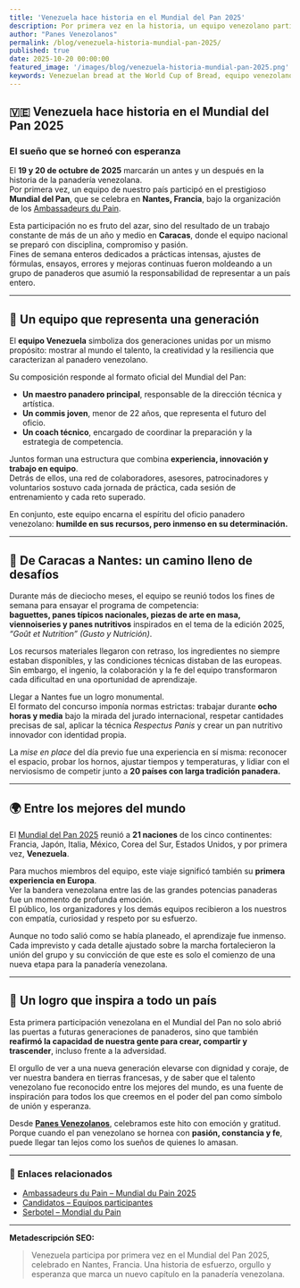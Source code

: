 ```yaml
---
title: 'Venezuela hace historia en el Mundial del Pan 2025'
description: Por primera vez en la historia, un equipo venezolano participa en el prestigioso Mundial del Pan en Nantes, Francia. Una crónica de esfuerzo, esperanza y orgullo nacional.
author: "Panes Venezolanos"
permalink: /blog/venezuela-historia-mundial-pan-2025/
published: true
date: 2025-10-20 00:00:00
featured_image: '/images/blog/venezuela-historia-mundial-pan-2025.png'
keywords: Venezuelan bread at the World Cup of Bread, equipo venezolano mundial de pan, Mondial du Pain Venezuela, Venezuelan bakers in France, panaderos venezolanos en el extranjero, Venezuelan bread abroad stories, Venezuelan bread competition 2025, how to bake Venezuelan bread abroad, ingredientes del pan venezolano fuera de Venezuela, Venezuelan bread ingredients substitution, Venezuelan bread recipes with local ingredients, baking Venezuelan bread in Canada, how to bake Venezuelan bread in Europe, bread flour equivalents for Venezuelan recipes, yeast alternatives Venezuelan baking, Venezuelan traditional bread adaptation, Venezuelan bakery heritage, panadería venezolana internacional, proud to represent Venezuela in baking competitions, Venezuelan bread culture, pan venezolano hecho en el exterior, history of Venezuelan breadmaking, Venezuelan bakers worldwide, competencia internacional de panadería, Ambassadeurs du Pain Venezuela, Venezuelan breadmaking journey, international bread competitions, team Venezuela Mondial du Pain, orgullo venezolano panadería, Venezuelan baking passion abroad
---
```


## 🇻🇪 Venezuela hace historia en el Mundial del Pan 2025  

### El sueño que se horneó con esperanza

El **19 y 20 de octubre de 2025** marcarán un antes y un después en la historia de la panadería venezolana.  
Por primera vez, un equipo de nuestro país participó en el prestigioso **Mundial del Pan**, que se celebra en **Nantes, Francia**, bajo la organización de los [Ambassadeurs du Pain](https://ambassadeursdupain.com/mondialdupain/).

Esta participación no es fruto del azar, sino del resultado de un trabajo constante de más de un año y medio en **Caracas**, donde el equipo nacional se preparó con disciplina, compromiso y pasión.  
Fines de semana enteros dedicados a prácticas intensas, ajustes de fórmulas, ensayos, errores y mejoras continuas fueron moldeando a un grupo de panaderos que asumió la responsabilidad de representar a un país entero.

---

## 🥖 Un equipo que representa una generación

El **equipo Venezuela** simboliza dos generaciones unidas por un mismo propósito: mostrar al mundo el talento, la creatividad y la resiliencia que caracterizan al panadero venezolano.

Su composición responde al formato oficial del Mundial del Pan:  
- **Un maestro panadero principal**, responsable de la dirección técnica y artística.  
- **Un commis joven**, menor de 22 años, que representa el futuro del oficio.  
- **Un coach técnico**, encargado de coordinar la preparación y la estrategia de competencia.  

Juntos forman una estructura que combina **experiencia, innovación y trabajo en equipo**.  
Detrás de ellos, una red de colaboradores, asesores, patrocinadores y voluntarios sostuvo cada jornada de práctica, cada sesión de entrenamiento y cada reto superado.  

En conjunto, este equipo encarna el espíritu del oficio panadero venezolano: **humilde en sus recursos, pero inmenso en su determinación.**

---

## 🥐 De Caracas a Nantes: un camino lleno de desafíos

Durante más de dieciocho meses, el equipo se reunió todos los fines de semana para ensayar el programa de competencia:  
**baguettes, panes típicos nacionales, piezas de arte en masa, viennoiseries y panes nutritivos** inspirados en el tema de la edición 2025, *“Goût et Nutrition” (Gusto y Nutrición)*.  

Los recursos materiales llegaron con retraso, los ingredientes no siempre estaban disponibles, y las condiciones técnicas distaban de las europeas.  
Sin embargo, el ingenio, la colaboración y la fe del equipo transformaron cada dificultad en una oportunidad de aprendizaje.

Llegar a Nantes fue un logro monumental.  
El formato del concurso imponía normas estrictas: trabajar durante **ocho horas y media** bajo la mirada del jurado internacional, respetar cantidades precisas de sal, aplicar la técnica *Respectus Panis* y crear un pan nutritivo innovador con identidad propia.

La *mise en place* del día previo fue una experiencia en sí misma: reconocer el espacio, probar los hornos, ajustar tiempos y temperaturas, y lidiar con el nerviosismo de competir junto a **20 países con larga tradición panadera.**

---

## 🌍 Entre los mejores del mundo

El [Mundial del Pan 2025](https://ambassadeursdupain.com/mondialdupain/candidats-2/candidats/) reunió a **21 naciones** de los cinco continentes:  
Francia, Japón, Italia, México, Corea del Sur, Estados Unidos, y por primera vez, **Venezuela**.  

Para muchos miembros del equipo, este viaje significó también su **primera experiencia en Europa**.  
Ver la bandera venezolana entre las de las grandes potencias panaderas fue un momento de profunda emoción.  
El público, los organizadores y los demás equipos recibieron a los nuestros con empatía, curiosidad y respeto por su esfuerzo.  

Aunque no todo salió como se había planeado, el aprendizaje fue inmenso.  
Cada imprevisto y cada detalle ajustado sobre la marcha fortalecieron la unión del grupo y su convicción de que este es solo el comienzo de una nueva etapa para la panadería venezolana.

---

## 💛 Un logro que inspira a todo un país

Esta primera participación venezolana en el Mundial del Pan no solo abrió las puertas a futuras generaciones de panaderos, sino que también **reafirmó la capacidad de nuestra gente para crear, compartir y trascender**, incluso frente a la adversidad.

El orgullo de ver a una nueva generación elevarse con dignidad y coraje, de ver nuestra bandera en tierras francesas, y de saber que el talento venezolano fue reconocido entre los mejores del mundo, es una fuente de inspiración para todos los que creemos en el poder del pan como símbolo de unión y esperanza.

Desde **[Panes Venezolanos](https://panesvenezolanos.com)**, celebramos este hito con emoción y gratitud.  
Porque cuando el pan venezolano se hornea con **pasión, constancia y fe**, puede llegar tan lejos como los sueños de quienes lo amasan.

---

### 🔗 Enlaces relacionados
- [Ambassadeurs du Pain – Mundial du Pain 2025](https://ambassadeursdupain.com/mondialdupain/)  
- [Candidatos – Equipos participantes](https://ambassadeursdupain.com/mondialdupain/candidats-2/candidats/)  
- [Serbotel – Mondial du Pain](https://www.serbotel.com/concours/le-mondial-du-pain)

---

**Metadescripción SEO:**  
> Venezuela participa por primera vez en el Mundial del Pan 2025, celebrado en Nantes, Francia. Una historia de esfuerzo, orgullo y esperanza que marca un nuevo capítulo en la panadería venezolana.
